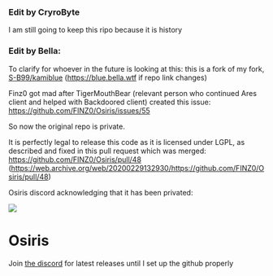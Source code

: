 ### Edit by CryroByte

I am still going to keep this ripo because it is history 


### Edit by Bella:

To clarify for whoever in the future is looking at this: this is a fork of my fork, [S-B99/kamiblue](https://github.com/S-B99/kamiblue) (https://blue.bella.wtf if repo link changes)

Finz0 got mad after TigerMouthBear (relevant person who continued Ares client and helped with Backdoored client) created this issue: https://github.com/FINZ0/Osiris/issues/55

So now the original repo is private.

It is perfectly legal to release this code as it is licensed under LGPL, as described and fixed in this pull request which was merged: https://github.com/FINZ0/Osiris/pull/48 (https://web.archive.org/web/20200229132930/https://github.com/FINZ0/Osiris/pull/48)

Osiris discord acknowledging that it has been privated: 

![](https://cdn.discordapp.com/attachments/574340210029101066/691419737355190312/Screenshot_20200322-185459.png)

# Osiris
Join [the discord](https://discord.gg/YeMpphF) for latest releases until I set up the github properly
